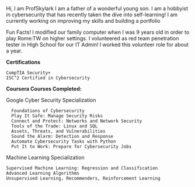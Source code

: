 Hi, I am ProfSkylark
I am a father of a wonderful young son.
I am a hobbyist in cybersecurity that has recently taken the dive into self-learning!
I am currently working on improving my skills and building a portfolio

Fun Facts!
I modified our family computer when I was 9 years old in order to play Rome:TW on higher settings.
I volunteered as red team penetration tester in High School for our IT Admin!  I worked this volunteer role for about a year.

**Certifications**

    CompTIA Security+
    ISC^2 Certified in Cybersecurity
    
**Coursera Courses Completed:**
  
  Google Cyber Security Specialization
      
      Foundations of Cybersecurity
      Play It Safe: Manage Security Risks
      Connect and Protect: Networks and Network Security
      Tools of the Trade: Linux and SQL
      Assets, Threats, and Vulnerabilities
      Sound the Alarm: Detection and Response
      Automate Cybersecurity Tasks with Python 
      Put It to Work: Prepare for Cybersecurity Jobs

  Machine Learning Specialization
    
    Supervised Machine Learning: Regression and Classification
    Advanced Learning Algorithms
    Unsupervised Learning, Recommenders, Reinforcement Learning
      

